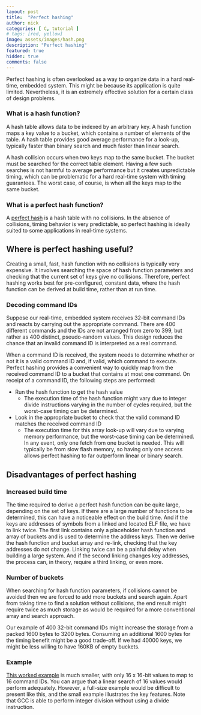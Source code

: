 ```yaml
---
layout: post
title:  "Perfect hashing"
author: nick
categories: [ C, tutorial ]
# tags: [red, yellow]
image: assets/images/hash.png
description: "Perfect hashing"
featured: true
hidden: true
comments: false
---
```


Perfect hashing is often overlooked as a way to organize data in
a hard real-time, embedded system. This might be because its
application is quite limited. Nevertheless, it is an extremely
effective solution for a certain class of design problems.

### What is a hash function?

A hash table allows data to be indexed by an arbitrary key. A hash function
maps a key value to a bucket, which contains a number of elements of the
table. A hash table provides good average performance for a look-up,
typically faster than binary search and much faster than linear search.

A hash collision occurs when two keys map to the same bucket. The bucket
must be searched for the correct table element. Having a few such searches
is not harmful to average performance but it creates unpredictable timing,
which can be problematic for a hard real-time system with timing
guarantees. The worst case, of course, is when all the keys map to the
same bucket.

### What is a perfect hash function?

A [perfect hash](https://en.wikipedia.org/wiki/Perfect_hash_function)
is a hash table with no collisions. In the absence of collisions,
timing behavior is very predictable, so perfect hashing is
ideally suited to some applications in real-time systems.

## Where is perfect hashing useful?

Creating a small, fast, hash function with no collisions is
typically very expensive. It involves searching the space of
hash function parameters and checking that the current set of keys
give no collisions. Therefore, perfect hashing works best for
pre-configured, constant data, where the hash function can be derived
at build time, rather than at run time.

### Decoding command IDs

Suppose our real-time, embedded system receives 32-bit command
IDs and reacts by carrying out the appropriate command. There
are 400 different commands and the IDs are not arranged from
zero to 399, but rather as 400 distinct, pseudo-random values.
This design reduces the chance that an invalid command ID is
interpreted as a real command.

When a command ID is received, the system needs to determine
whether or not it is a valid command ID and, if valid, which
command to execute. Perfect hashing provides a convenient
way to quickly map from the received command ID to a bucket that
contains at most one command. On receipt of a command ID,
the following steps are performed:
- Run the hash function to get the hash value
    - The execution time of the hash function might vary due
      to integer divide instructions varying in the number of
      cycles required, but the worst-case timing can be
      determined.
- Look in the appropriate bucket to check that the valid
  command ID matches the received command ID
    - The execution time for this array look-up will vary due
      to varying memory performance, but the worst-case timing
      can be determined.
In any event, only one fetch from one bucket is needed. This
will typically be from slow flash memory, so having only
one access allows perfect hashing to far outperform linear
or binary search.

## Disadvantages of perfect hashing

### Increased build time

The time required to derive a perfect hash function can be
quite large, depending on the set of keys. If there are a
large number of functions to be determined, this can have
a noticeable effect on the build time. And if the keys are
addresses of symbols from a linked and located ELF file,
we have to link twice. The first link contains only a
placeholder hash function and array of buckets and is
used to determine the address keys. Then we derive the
hash function and bucket array and re-link, checking that
the key addresses do not change. Linking twice can be
a painful delay when building a large system. And if
the second linking changes key addresses, the process can,
in theory, require a third linking, or even more.

### Number of buckets

When searching for hash function parameters, if collisions
cannot be avoided then we are forced to add more buckets
and search again. Apart from taking time to find a solution
without collisions, the end result might require twice as
much storage as would be required for a more conventional
array and search approach.

Our example of 400 32-bit command IDs might increase the
storage from a packed 1600 bytes to 3200 bytes. Consuming
an additional 1600 bytes for the timing benefit might be
a good trade-off. If we had 40000 keys, we might be less
willing to have 160KB of empty buckets.

### Example

[This worked example](https://godbolt.org/z/77ME97ExP)
is much smaller, with only 16 x 16-bit values to map to
16 command IDs. You can argue
that a linear search of 16 values would perform adequately.
However, a full-size example would be difficult to present
like this, and the small example illustrates the key features.
Note that GCC is able to perform integer division without
using a divide instruction.

